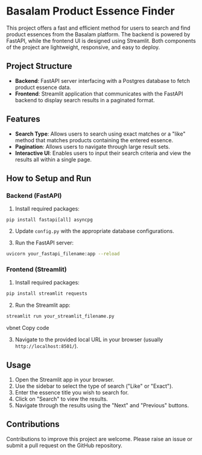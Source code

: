 # Basalam Product Essence Finder

This project offers a fast and efficient method for users to search and find product essences from the Basalam platform. The backend is powered by FastAPI, while the frontend UI is designed using Streamlit. Both components of the project are lightweight, responsive, and easy to deploy.

## Project Structure

- **Backend**: FastAPI server interfacing with a Postgres database to fetch product essence data.
- **Frontend**: Streamlit application that communicates with the FastAPI backend to display search results in a paginated format.

## Features

- **Search Type**: Allows users to search using exact matches or a "like" method that matches products containing the entered essence.
- **Pagination**: Allows users to navigate through large result sets.
- **Interactive UI**: Enables users to input their search criteria and view the results all within a single page.

## How to Setup and Run

### Backend (FastAPI)

1. Install required packages:

```console
pip install fastapi[all] asyncpg
```


2. Update `config.py` with the appropriate database configurations.

3. Run the FastAPI server:

```bash
uvicorn your_fastapi_filename:app --reload
```


### Frontend (Streamlit)

1. Install required packages:

```bash
pip install streamlit requests
```


2. Run the Streamlit app:

```bash
streamlit run your_streamlit_filename.py
```

vbnet
Copy code

3. Navigate to the provided local URL in your browser (usually `http://localhost:8501/`).

## Usage

1. Open the Streamlit app in your browser.
2. Use the sidebar to select the type of search ("Like" or "Exact").
3. Enter the essence title you wish to search for.
4. Click on "Search" to view the results.
5. Navigate through the results using the "Next" and "Previous" buttons.

## Contributions

Contributions to improve this project are welcome. Please raise an issue or submit a pull request on the GitHub repository.